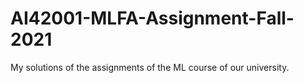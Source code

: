 # AI42001-MLFA-Assignment-Fall-2021
My solutions of the assignments of the ML course of our university.
